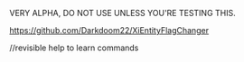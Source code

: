 VERY ALPHA, DO NOT USE UNLESS YOU'RE TESTING THIS.


https://github.com/Darkdoom22/XiEntityFlagChanger

//revisible help to learn commands
